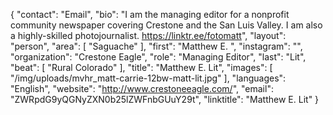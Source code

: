 {
  "contact": "Email",
  "bio": "I am the managing editor for a nonprofit community newspaper covering Crestone and the San Luis Valley. I am also a highly-skilled photojournalist. <https://linktr.ee/fotomatt>",
  "layout": "person",
  "area": [
    "Saguache"
  ],
  "first": "Matthew E. ",
  "instagram": "",
  "organization": "Crestone Eagle",
  "role": "Managing Editor",
  "last": "Lit",
  "beat": [
    "Rural Colorado"
  ],
  "title": "Matthew E. Lit",
  "images": [
    "/img/uploads/mvhr_matt-carrie-12bw-matt-lit.jpg"
  ],
  "languages": "English",
  "website": "http://www.crestoneeagle.com/",
  "email": "ZWRpdG9yQGNyZXN0b25lZWFnbGUuY29t",
  "linktitle": "Matthew E. Lit"
}
